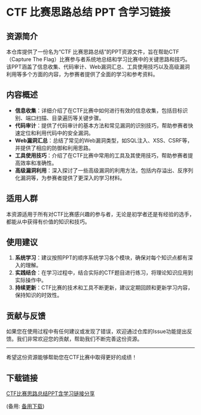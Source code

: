# CTF 比赛思路总结 PPT 含学习链接

## 资源简介

本仓库提供了一份名为“CTF 比赛思路总结”的PPT资源文件，旨在帮助CTF（Capture The Flag）比赛参与者系统地总结和学习比赛中的关键思路和技巧。该PPT涵盖了信息收集、代码审计、Web漏洞汇总、工具使用技巧以及高级漏洞利用等多个方面的内容，为参赛者提供了全面的学习和参考资料。

## 内容概述

- **信息收集**：详细介绍了在CTF比赛中如何进行有效的信息收集，包括目标识别、端口扫描、目录遍历等关键步骤。
- **代码审计**：提供了代码审计的基本方法和常见漏洞的识别技巧，帮助参赛者快速定位和利用代码中的安全漏洞。
- **Web漏洞汇总**：总结了常见的Web漏洞类型，如SQL注入、XSS、CSRF等，并提供了相应的防御和利用思路。
- **工具使用技巧**：介绍了在CTF比赛中常用的工具及其使用技巧，帮助参赛者提高效率和准确性。
- **高级漏洞利用**：深入探讨了一些高级漏洞的利用方法，包括内存溢出、反序列化漏洞等，为参赛者提供了更深入的学习材料。

## 适用人群

本资源适用于所有对CTF比赛感兴趣的参与者，无论是初学者还是有经验的选手，都能从中获得有价值的知识和技巧。

## 使用建议

1. **系统学习**：建议按照PPT的顺序系统学习各个模块，确保对每个知识点都有深入的理解。
2. **实践结合**：在学习过程中，结合实际的CTF题目进行练习，将理论知识应用到实际操作中。
3. **持续更新**：CTF比赛的技术和工具不断更新，建议定期回顾和更新学习内容，保持知识的时效性。

## 贡献与反馈

如果您在使用过程中有任何建议或发现了错误，欢迎通过仓库的Issue功能提出反馈。我们非常欢迎您的贡献，帮助我们不断完善这份资源。

---

希望这份资源能够帮助您在CTF比赛中取得更好的成绩！

## 下载链接
[CTF比赛思路总结PPT含学习链接分享](https://pan.quark.cn/s/8d94929e9bab) 

(备用: [备用下载](https://pan.baidu.com/s/1TfjhHWH987SZ_KA595fF7g?pwd=1234))
